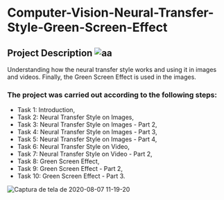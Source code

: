 # Computer-Vision-Neural-Transfer-Style-Green-Screen-Effect

## Project Description ![aa](https://user-images.githubusercontent.com/65929471/89193696-c1a99980-d57c-11ea-86d3-9ae0796bf046.gif)


Understanding how the neural transfer style works and using it in images and videos. Finally, the Green Screen Effect is used in the images.

### The project was carried out according to the following steps:

- Task 1: Introduction,
- Task 2: Neural Transfer Style on Images,
- Task 3: Neural Transfer Style on Images - Part 2,
- Task 4: Neural Transfer Style on Images - Part 3,
- Task 5: Neural Transfer Style on Images - Part 4,
- Task 6: Neural Transfer Style on Video,
- Task 7: Neural Transfer Style on Video - Part 2,
- Task 8: Green Screen Effect,
- Task 9: Green Screen Effect - Part 2,
- Task 10: Green Screen Effect - Part 3.

![Captura de tela de 2020-08-07 11-19-20](https://user-images.githubusercontent.com/65929471/89655729-ec5b6100-d8a0-11ea-9c1c-d3732ab3149e.png)
